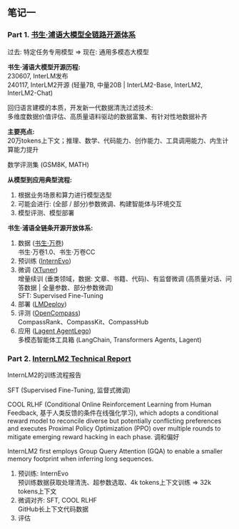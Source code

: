 ## 笔记一
### Part 1. [书生·浦语大模型全链路开源体系](https://www.bilibili.com/video/BV1Vx421X72D/)
过去: 特定任务专用模型 => 现在: 通用多模态大模型  

**书生·浦语大模型开源历程:**  
230607, InterLM发布  
240117, InterLM2开源 (轻量7B, 中量20B | InterLM2-Base, InterLM2, InterLM2-Chat)  

回归语言建模的本质，开发新一代数据清洗过滤技术:  
多维度数据价值评估、高质量语料驱动的数据富集、有针对性地数据补齐  

**主要亮点:**  
20万tokens上下文；推理、数学、代码能力、创作能力、工具调用能力、内生计算能力提升

数学评测集 (GSM8K, MATH)

**从模型到应用典型流程:**
1. 根据业务场景和算力进行模型选型    
2. 可能会进行: (全部 / 部分)参数微调、构建智能体与环境交互  
3. 模型评测、模型部署

**书生·浦语全链条开源开放体系:**
1. 数据 ([书生·万卷](https://opendatalab.com/OpenDataLab/WanJuan1_dot_0))  
书生·万卷1.0、书生·万卷CC
2. 预训练 ([InternEvo](https://github.com/InternLM/InternEvo))  
3. 微调 ([XTuner](https://github.com/InternLM/xtuner))  
增量续训 (垂类领域，数据: 文章、书籍、代码)、有监督微调 (高质量对话、问答数据 | 全量参数、部分参数微调)  
SFT: Supervised Fine-Tuning  
4. 部署 ([LMDeploy](https://github.com/InternLM/lmdeploy))  
5. 评测 ([OpenCompass](https://github.com/open-compass/opencompass))  
CompassRank、CompassKit、CompassHub
6. 应用 ([Lagent AgentLego](https://github.com/InternLM/agentlego/))  
多模态智能体工具箱 (LangChain, Transformers Agents, Lagent)

### Part 2. [InternLM2 Technical Report](https://arxiv.org/pdf/2403.17297.pdf)
InternLM2的训练流程报告  

SFT (Supervised Fine-Tuning, 监督式微调)  

COOL RLHF (Conditional Online Reinforcement Learning from Human Feedback, 基于人类反馈的条件在线强化学习), which adopts
a conditional reward model to reconcile diverse but potentially conflicting preferences and
executes Proximal Policy Optimization (PPO) over multiple rounds to mitigate emerging
reward hacking in each phase. 调和偏好

InternLM2 first employs Group Query Attention (GQA) to enable a smaller memory footprint when inferring long sequences.

1. 预训练: InternEvo  
预训练数据获取处理清洗、超参数选取、4k tokens上下文训练 => 32k tokens上下文
2. 微调对齐: SFT, COOL RLHF  
   GitHub长上下文代码数据
3. 评估 